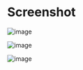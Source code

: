 # Screenshot
![image](https://github.com/user-attachments/assets/f599813a-6ee6-4626-b52c-6d40fa9b33e6)

![image](https://github.com/user-attachments/assets/6fc98ed1-4373-47ce-a56d-ec3e6fee9f00)

![image](https://github.com/user-attachments/assets/3417845e-a0e3-47db-b8d3-d13f6312a3a5)




